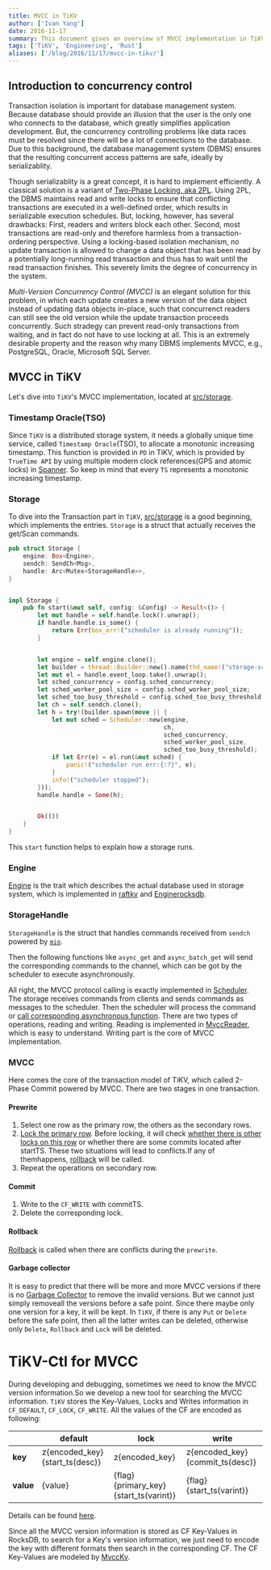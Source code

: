 ```yaml
---
title: MVCC in TiKV
author: ['Ivan Yang']
date: 2016-11-17
summary: This document gives an overview of MVCC implementation in TiKV.
tags: ['TiKV', 'Engineering', 'Rust']
aliases: ['/blog/2016/11/17/mvcc-in-tikv/']
---
```


## Introduction to concurrency control

Transaction isolation is important for database management system. Because database should provide an illusion that the user is the only one who connects to the database, which greatly simplifies application development. But, the concurrency controlling problems like data races must be resolved since there will be a lot of connections to the database. Due to this background, the database management system (DBMS) ensures that the resulting concurrent access patterns are safe, ideally by serializablity.

Though serializablity is a great concept, it is hard to implement efficiently. A classical solution is a variant of [Two-Phase Locking, aka 2PL][1]. Using 2PL, the DBMS maintains read and write locks to ensure that conflicting transactions are executed in a well-defined order, which results in serializable execution schedules. But, locking, however, has several drawbacks: First, readers and writers block each other. Second, most transactions are read-only and therefore harmless from a transaction-ordering perspective. Using a locking-based isolation mechanism, no update transaction is allowed to change a data object that has been read by a potentially long-running read transaction and thus has to wait until the read transaction finishes. This severely limits the degree of concurrency in the system.

*Multi-Version Concurrency Control (MVCC)* is an elegant solution for this problem, in which each update creates a new version of the data object instead of updating data objects in-place, such that concurrenct readers can still see the old version while the update transaction proceeds concurrently. Such stradegy can prevent read-only transactions from waiting, and in fact do not have to use locking at all. This is an extremely desirable property and the reason why many DBMS implements MVCC, e.g., PostgreSQL, Oracle, Microsoft SQL Server.

## MVCC in TiKV

Let's dive into `TiKV`'s MVCC implementation, located at [src/storage](https://github.com/tikv/tikv/blob/1050931de5d9b47423f997d6fc456bd05bd234a7/src/storage/mod.rs).

### Timestamp Oracle(TSO)

Since `TiKV` is a distributed storage system, it needs a globally unique time service, called `Timestamp Oracle`(TSO), to allocate a monotonic increasing timestamp. This function is provided in `PD` in TiKV, which is provided by `TrueTime API` by using multiple modern clock references(GPS and atomic locks) in [Spanner](http://static.googleusercontent.com/media/research.google.com/en//archive/spanner-osdi2012.pdf). So keep in mind that every `TS` represents a monotonic increasing timestamp.

### Storage

To dive into the Transaction part in `TiKV`, [src/storage](https://github.com/tikv/tikv/blob/1050931de5d9b47423f997d6fc456bd05bd234a7/src/storage) is a good beginning, which implements the entries. `Storage` is a struct that actually receives the get/Scan commands.

```rust
pub struct Storage {
    engine: Box<Engine>,
    sendch: SendCh<Msg>,
    handle: Arc<Mutex<StorageHandle>>,
}


impl Storage {
    pub fn start(&mut self, config: &Config) -> Result<()> {
        let mut handle = self.handle.lock().unwrap();
        if handle.handle.is_some() {
            return Err(box_err!("scheduler is already running"));
        }


        let engine = self.engine.clone();
        let builder = thread::Builder::new().name(thd_name!("storage-scheduler"));
        let mut el = handle.event_loop.take().unwrap();
        let sched_concurrency = config.sched_concurrency;
        let sched_worker_pool_size = config.sched_worker_pool_size;
        let sched_too_busy_threshold = config.sched_too_busy_threshold;
        let ch = self.sendch.clone();
        let h = try!(builder.spawn(move || {
            let mut sched = Scheduler::new(engine,
                                           ch,
                                           sched_concurrency,
                                           sched_worker_pool_size,
                                           sched_too_busy_threshold);
            if let Err(e) = el.run(&mut sched) {
                panic!("scheduler run err:{:?}", e);
            }
            info!("scheduler stopped");
        }));
        handle.handle = Some(h);


        Ok(())
    }
}
```

This `start` function helps to explain how a storage runs.

### Engine

[Engine](https://github.com/pingcap/tikv/blob/master/src/storage/engine/mod.rs#L44) is the trait which describes the actual database used in storage system, which is implemented in [raftkv](https://github.com/pingcap/tikv/blob/master/src/storage/engine/raftkv.rs#L91) and [Enginerocksdb](https://github.com/pingcap/tikv/blob/master/src/storage/engine/rocksdb.rs#L66).

### StorageHandle

`StorageHandle` is the struct that handles commands received from `sendch` powered by [`mio`](https://github.com/carllerche/mio).

Then the following functions like `async_get` and `async_batch_get` will send the corresponding commands to the channel, which can be got by the scheduler to execute asynchronously.

All right, the MVCC protocol calling is exactly implemented in [Scheduler](https://github.com/pingcap/tikv/blob/master/src/storage/txn/scheduler.rs#L763).
The storage receives commands from clients and sends commands as messages to the scheduler. Then the scheduler will process the command or [call corresponding asynchronous function](https://github.com/pingcap/tikv/blob/master/src/storage/txn/scheduler.rs#L643). There are two types of operations, reading and writing. Reading is implemented in [MvccReader](https://github.com/tikv/tikv/blob/1050931de5d9b47423f997d6fc456bd05bd234a7/src/storage/mvcc/reader.rs#L20), which is easy to understand. Writing part is the core of MVCC implementation.

### MVCC

Here comes the core of the transaction model of TiKV, which called 2-Phase Commit powered by MVCC. There are two stages in one transaction.

#### Prewrite

1. Select one row as the primary row, the others as the secondary rows.
2. [Lock the primary row](https://github.com/pingcap/tikv/blob/master/src/storage/mvcc/txn.rs#L80). Before locking, it will check [whether there is other locks on this row](https://github.com/pingcap/tikv/blob/master/src/storage/mvcc/txn.rs#L71) or whether there are some commits located after startTS. These two situations will lead to conflicts.If any of themhappens, [rollback](https://github.com/pingcap/tikv/blob/master/src/storage/mvcc/txn.rs#L115) will be called.
3. Repeat the  operations on secondary row.

#### Commit

1. Write to the `CF_WRITE` with commitTS.
2. Delete the corresponding lock.

#### Rollback

[Rollback](https://github.com/pingcap/tikv/blob/master/src/storage/mvcc/txn.rs#L115) is called when there are conflicts during the `prewrite`.

#### Garbage collector
It is easy to predict that there will be more and more MVCC versions if there is no [Garbage Collector](https://github.com/pingcap/tikv/blob/master/src/storage/mvcc/txn.rs#L143) to remove the invalid versions. But we cannot just simply removeall the versions before a safe point. Since there maybe only one version for a key, it will be kept. In `TiKV`, if there is  any `Put` or `Delete` before the safe point, then all the latter writes can be deleted, otherwise only `Delete`, `Rollback` and `Lock` will be deleted.

# TiKV-Ctl for MVCC

During developing and debugging, sometimes we need to know the MVCC version information.So we develop a new tool for searching the MVCC information. `TiKV` stores the Key-Values, Locks and Writes information in `CF_DEFAULT`, `CF_LOCK`, `CF_WRITE`.
All the  values of the CF are encoded as following:

|  | default | lock | write |
| --- | --- | --- | --- |
| **key** | z{encoded_key}{start_ts(desc)} | z{encoded_key} | z{encoded_key}{commit_ts(desc)} |
| **value** | {value} | {flag}{primary_key}{start_ts(varint)} | {flag}{start_ts(varint)} |

Details can be found [here](https://github.com/pingcap/tikv/issues/1077).

Since all the MVCC version information is stored as CF Key-Values in RocksDB, to search for a Key's version information, we just need to encode the key with different formats then search in the corresponding CF. The CF Key-Values are modeled by [MvccKv](https://github.com/pingcap/tikv/blob/master/src/bin/tikv-ctl.rs#L210).

[1]: https://en.wikipedia.org/wiki/Two-phase_locking
